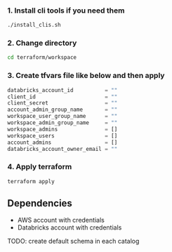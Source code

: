 
### 1. Install cli tools if you need them
```sh
./install_clis.sh
```

### 2. Change directory
```sh
cd terraform/workspace
```

### 3. Create tfvars file like below and then apply
```terraform
databricks_account_id          = ""
client_id                      = ""
client_secret                  = ""
account_admin_group_name       = ""
workspace_user_group_name      = ""
workspace_admin_group_name     = ""
workspace_admins               = []
workspace_users                = []
account_admins                 = []
databricks_account_owner_email = ""
```

### 4. Apply terraform
```sh
terraform apply
```


## Dependencies
- AWS account with credentials
- Databricks account with credentials
 
TODO: create default schema in each catalog


